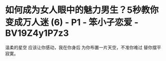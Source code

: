 # 如何成为女人眼中的魅力男生？5秒教你变成万人迷 (6) - P1 - 笨小子恋爱 - BV19Z4y1P7z3

温柔的星空 应该让你感动，我在你身后 为你布置一片天空，不准你难过 替你摆平寂寞。
